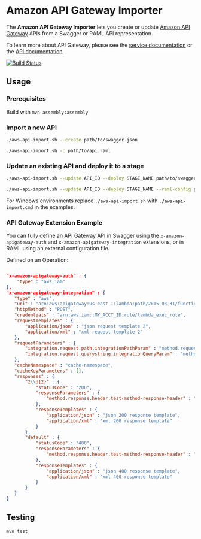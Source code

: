 # Amazon API Gateway Importer

The **Amazon API Gateway Importer** lets you create or update [Amazon API Gateway][service-page] APIs from a Swagger or RAML API representation.

To learn more about API Gateway, please see the [service documentation][service-docs] or the [API documentation][api-docs].

[service-page]: http://aws.amazon.com/api-gateway/
[service-docs]: http://docs.aws.amazon.com/apigateway/latest/developerguide/
[api-docs]: http://docs.aws.amazon.com/apigateway/api-reference

[![Build Status](https://api.travis-ci.org/awslabs/aws-apigateway-swagger-importer.svg?branch=master)](https://travis-ci.org/awslabs/aws-apigateway-swagger-importer)

## Usage

### Prerequisites

Build with `mvn assembly:assembly`

### Import a new API

```sh
./aws-api-import.sh --create path/to/swagger.json

./aws-api-import.sh -c path/to/api.raml
```

### Update an existing API and deploy it to a stage

```sh
./aws-api-import.sh --update API_ID --deploy STAGE_NAME path/to/swagger.yaml

./aws-api-import.sh --update API_ID --deploy STAGE_NAME --raml-config path/to/config.json path/to/api.raml
```

For Windows environments replace `./aws-api-import.sh` with `./aws-api-import.cmd` in the examples.

### API Gateway Extension Example

You can fully define an API Gateway API in Swagger using the `x-amazon-apigateway-auth` and `x-amazon-apigateway-integration` extensions,
or in RAML using an external configuration file.

Defined on an Operation:

```json

"x-amazon-apigateway-auth" : {
    "type" : "aws_iam"
},
"x-amazon-apigateway-integration" : {
   "type" : "aws",
   "uri" : "arn:aws:apigateway:us-east-1:lambda:path/2015-03-31/functions/arn:aws:lambda:us-east-1:MY_ACCT_ID:function:helloWorld/invocations",
   "httpMethod" : "POST",
   "credentials" : "arn:aws:iam::MY_ACCT_ID:role/lambda_exec_role",
   "requestTemplates" : {
       "application/json" : "json request template 2",
       "application/xml" : "xml request template 2"
   },
   "requestParameters" : {
       "integration.request.path.integrationPathParam" : "method.request.querystring.latitude",
       "integration.request.querystring.integrationQueryParam" : "method.request.querystring.longitude"
   },
   "cacheNamespace" : "cache-namespace",
   "cacheKeyParameters" : [],
   "responses" : {
       "2\\d{2}" : {
           "statusCode" : "200",
           "responseParameters" : {
               "method.response.header.test-method-response-header" : "integration.response.header.integrationResponseHeaderParam1"
           },
           "responseTemplates" : {
               "application/json" : "json 200 response template",
               "application/xml" : "xml 200 response template"
           }
       },
       "default" : {
           "statusCode" : "400",
           "responseParameters" : {
               "method.response.header.test-method-response-header" : "'static value'"
           },
           "responseTemplates" : {
               "application/json" : "json 400 response template",
               "application/xml" : "xml 400 response template"
           }
       }
   }
}
```

## Testing

```sh
mvn test
```
